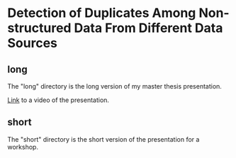 # Detection of Duplicates Among Non-structured Data From Different Data Sources

## long
The "long" directory is the long version of my master thesis presentation.

[Link](https://www.youtube.com/watch?v=sIUTQDPTwAw) to a video of the presentation.

## short
The "short" directory is the short version of the presentation for a workshop.